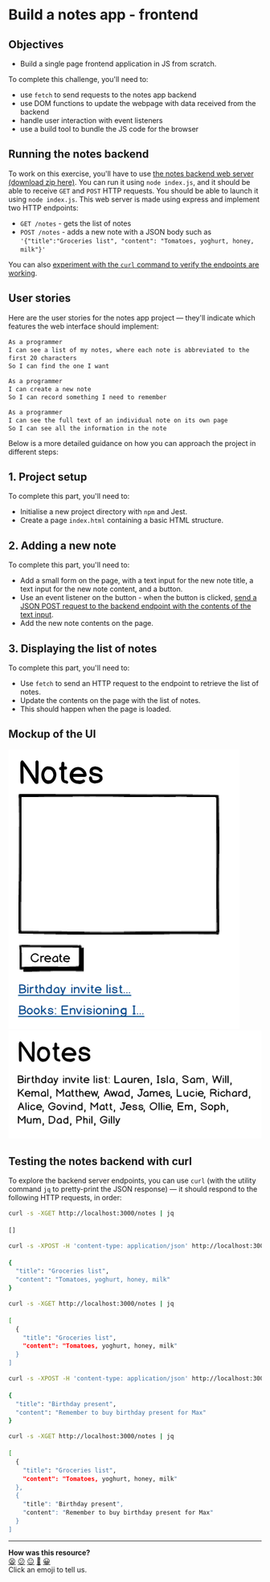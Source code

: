 # Build a notes app - frontend

## Objectives
 * Build a single page frontend application in JS from scratch.

To complete this challenge, you'll need to:
 * use `fetch` to send requests to the notes app backend
 * use DOM functions to update the webpage with data received from the backend
 * handle user interaction with event listeners
 * use a build tool to bundle the JS code for the browser

## Running the notes backend 

To work on this exercise, you'll have to use [the notes backend web server (download zip here)](https://github.com/makersacademy/javascript-web-applications/blob/main/resources/notes-backend-server.zip). You can run it using `node index.js`, and it should be able to receive `GET` and `POST` HTTP requests. You should be able to launch it using `node index.js`. This web server is made using express and implement two HTTP endpoints:

 * `GET /notes` - gets the list of notes
 * `POST /notes` - adds a new note with a JSON body such as `'{"title":"Groceries list", "content": "Tomatoes, yoghurt, honey, milk"}'`

You can also [experiment with the `curl` command to verify the endpoints are working](#testing-the-notes-backend-with-curl).

## User stories

Here are the user stories for the notes app project — they'll indicate which features the web interface should implement:

```
As a programmer
I can see a list of my notes, where each note is abbreviated to the first 20 characters
So I can find the one I want
```

```
As a programmer
I can create a new note
So I can record something I need to remember
```

```
As a programmer
I can see the full text of an individual note on its own page
So I can see all the information in the note
```

Below is a more detailed guidance on how you can approach the project in different steps:

## 1. Project setup

To complete this part, you'll need to:
 * Initialise a new project directory with `npm` and Jest.
 * Create a page `index.html` containing a basic HTML structure.

## 2. Adding a new note

To complete this part, you'll need to:
 * Add a small form on the page, with a text input for the new note title, a text input for the new note content, and a button.
 * Use an event listener on the button - when the button is clicked, [send a JSON POST request to the backend endpoint with the contents of the text input](https://developer.mozilla.org/en-US/docs/Web/API/Fetch_API/Using_Fetch#uploading_json_data).
 * Add the new note contents on the page.

## 3. Displaying the list of notes

To complete this part, you'll need to:
 * Use `fetch` to send an HTTP request to the endpoint to retrieve the list of notes.
 * Update the contents on the page with the list of notes.
 * This should happen when the page is loaded.

## Mockup of the UI

![Notes app home page mockup](resources/notes-home-page-mock-up.png)
![Notes app note page mockup](resources/notes-note-page-mock-up.png)

## Testing the notes backend with curl

To explore the backend server endpoints, you can use `curl` (with the utility command `jq` to pretty-print the JSON response) — it should respond to the following HTTP requests, in order:

```bash
curl -s -XGET http://localhost:3000/notes | jq

[]
```

```bash
curl -s -XPOST -H 'content-type: application/json' http://localhost:3000/notes -d '{"title":"Groceries list", "content": "Tomatoes, yoghurt, honey, milk"}' | jq

{
  "title": "Groceries list",
  "content": "Tomatoes, yoghurt, honey, milk"
}
```

```bash
curl -s -XGET http://localhost:3000/notes | jq

[
  {
    "title": "Groceries list",
    "content": "Tomatoes, yoghurt, honey, milk"
  }
]
```

```bash
curl -s -XPOST -H 'content-type: application/json' http://localhost:3000/notes -d '{"title":"Birthday present", "content": "Remember to buy birthday present for Max"}' | jq

{
  "title": "Birthday present",
  "content": "Remember to buy birthday present for Max"
}
```

```bash
curl -s -XGET http://localhost:3000/notes | jq

[
  {
    "title": "Groceries list",
    "content": "Tomatoes, yoghurt, honey, milk"
  },
  {
    "title": "Birthday present",
    "content": "Remember to buy birthday present for Max"
  }
]
```


<!-- BEGIN GENERATED SECTION DO NOT EDIT -->

---

**How was this resource?**  
[😫](https://airtable.com/shrUJ3t7KLMqVRFKR?prefill_Repository=makersacademy/javascript-web-applications&prefill_File=contents/07_notes_app_frontend.md&prefill_Sentiment=😫) [😕](https://airtable.com/shrUJ3t7KLMqVRFKR?prefill_Repository=makersacademy/javascript-web-applications&prefill_File=contents/07_notes_app_frontend.md&prefill_Sentiment=😕) [😐](https://airtable.com/shrUJ3t7KLMqVRFKR?prefill_Repository=makersacademy/javascript-web-applications&prefill_File=contents/07_notes_app_frontend.md&prefill_Sentiment=😐) [🙂](https://airtable.com/shrUJ3t7KLMqVRFKR?prefill_Repository=makersacademy/javascript-web-applications&prefill_File=contents/07_notes_app_frontend.md&prefill_Sentiment=🙂) [😀](https://airtable.com/shrUJ3t7KLMqVRFKR?prefill_Repository=makersacademy/javascript-web-applications&prefill_File=contents/07_notes_app_frontend.md&prefill_Sentiment=😀)  
Click an emoji to tell us.

<!-- END GENERATED SECTION DO NOT EDIT -->
